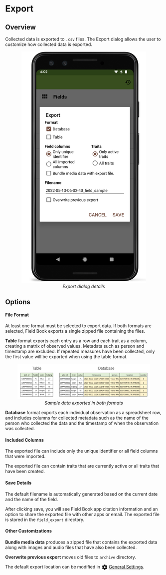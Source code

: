 Export
======

Overview
--------

Collected data is exported to `.csv` files. The Export dialog allows the
user to customize how collected data is exported.

<figure align="center" class="image">
  <img src="_static/images/export/export_framed.png" width="400px"> 
  <figcaption><i>Export dialog details</i></figcaption> 
</figure>

Options
-------

#### File Format

At least one format must be selected to export data. If both formats are
selected, Field Book exports a single zipped file containing the files.

**Table** format exports each entry as a row and each trait as a column,
creating a matrix of observed values. Metadata such as person and
timestamp are excluded. If repeated measures have been collected, only
the first value will be exported when using the table format.

<figure align="center" class="image">
  <img src="/_static/images/export/export_file_formats.png" width="1100px"> 
  <figcaption><i>Sample data exported in both
formats</i></figcaption> 
</figure>

**Database** format exports each individual observation as a spreadsheet
row, and includes columns for collected metadata such as the name of the
person who collected the data and the timestamp of when the observation
was collected.

#### Included Columns

The exported file can include only the unique identifier or all field
columns that were imported.

The exported file can contain traits that are currently active or all
traits that have been created.

#### Save Details

The default filename is automatically generated based on the current
date and the name of the field.

After clicking save, you will see Field Book app citation information
and an option to share the exported file with other apps or email. The
exported file is stored in the `field_export` directory.

#### Other Customizations

**Bundle media data** produces a zipped file that contains the exported
data along with images and audio files that have also been collected.

**Overwrite previous export** moves old files to `archive` directory.

The default export location can be modified in
<a href="settings-general.md"><img style="vertical-align: middle;" src="/_static/icons/home/cog.png" width="20px"></a> [General Settings](settings-general.md).
